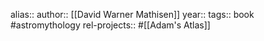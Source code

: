 alias::
author:: [[David Warner Mathisen]]
year::
tags:: book #astromythology
rel-projects:: #[[Adam's Atlas]]

